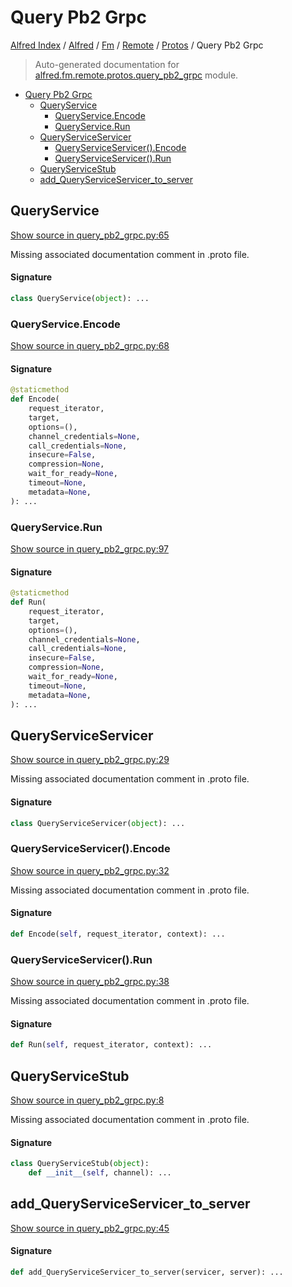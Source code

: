 # Query Pb2 Grpc

[Alfred Index](../../../../README.md#alfred-index) / [Alfred](../../../index.md#alfred) / [Fm](../../index.md#fm) / [Remote](../index.md#remote) / [Protos](./index.md#protos) / Query Pb2 Grpc

> Auto-generated documentation for [alfred.fm.remote.protos.query_pb2_grpc](../../../../../alfred/fm/remote/protos/query_pb2_grpc.py) module.

- [Query Pb2 Grpc](#query-pb2-grpc)
  - [QueryService](#queryservice)
    - [QueryService.Encode](#queryserviceencode)
    - [QueryService.Run](#queryservicerun)
  - [QueryServiceServicer](#queryserviceservicer)
    - [QueryServiceServicer().Encode](#queryserviceservicer()encode)
    - [QueryServiceServicer().Run](#queryserviceservicer()run)
  - [QueryServiceStub](#queryservicestub)
  - [add_QueryServiceServicer_to_server](#add_queryserviceservicer_to_server)

## QueryService

[Show source in query_pb2_grpc.py:65](../../../../../alfred/fm/remote/protos/query_pb2_grpc.py#L65)

Missing associated documentation comment in .proto file.

#### Signature

```python
class QueryService(object): ...
```

### QueryService.Encode

[Show source in query_pb2_grpc.py:68](../../../../../alfred/fm/remote/protos/query_pb2_grpc.py#L68)

#### Signature

```python
@staticmethod
def Encode(
    request_iterator,
    target,
    options=(),
    channel_credentials=None,
    call_credentials=None,
    insecure=False,
    compression=None,
    wait_for_ready=None,
    timeout=None,
    metadata=None,
): ...
```

### QueryService.Run

[Show source in query_pb2_grpc.py:97](../../../../../alfred/fm/remote/protos/query_pb2_grpc.py#L97)

#### Signature

```python
@staticmethod
def Run(
    request_iterator,
    target,
    options=(),
    channel_credentials=None,
    call_credentials=None,
    insecure=False,
    compression=None,
    wait_for_ready=None,
    timeout=None,
    metadata=None,
): ...
```



## QueryServiceServicer

[Show source in query_pb2_grpc.py:29](../../../../../alfred/fm/remote/protos/query_pb2_grpc.py#L29)

Missing associated documentation comment in .proto file.

#### Signature

```python
class QueryServiceServicer(object): ...
```

### QueryServiceServicer().Encode

[Show source in query_pb2_grpc.py:32](../../../../../alfred/fm/remote/protos/query_pb2_grpc.py#L32)

Missing associated documentation comment in .proto file.

#### Signature

```python
def Encode(self, request_iterator, context): ...
```

### QueryServiceServicer().Run

[Show source in query_pb2_grpc.py:38](../../../../../alfred/fm/remote/protos/query_pb2_grpc.py#L38)

Missing associated documentation comment in .proto file.

#### Signature

```python
def Run(self, request_iterator, context): ...
```



## QueryServiceStub

[Show source in query_pb2_grpc.py:8](../../../../../alfred/fm/remote/protos/query_pb2_grpc.py#L8)

Missing associated documentation comment in .proto file.

#### Signature

```python
class QueryServiceStub(object):
    def __init__(self, channel): ...
```



## add_QueryServiceServicer_to_server

[Show source in query_pb2_grpc.py:45](../../../../../alfred/fm/remote/protos/query_pb2_grpc.py#L45)

#### Signature

```python
def add_QueryServiceServicer_to_server(servicer, server): ...
```